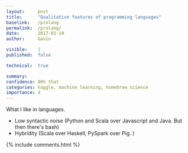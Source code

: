 ```yaml
---
layout:     post
title:      "Qualitative features of programming languages"
baselink:   /prolang
permalink:  /prolang/
date:       2017-02-10
author:     Gavin   

visible:	1
published:	false

technical: 	true

summary:    
confidence: 80% that 
categories: kaggle, machine learning, homebrew science
importance: 4
---
```



What I like in languages. 
- Low syntactic noise (Python and Scala over Javascript and Java. But then there's bash)
- Hybridity (Scala over Haskell, PySpark over Pig. )



{%  include comments.html %}